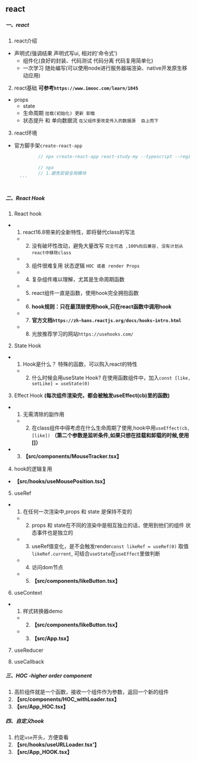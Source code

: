 
## react
##### 一、react
 1. react介绍
   - 声明式(强调结果 声明式写ui, 相对的'命令式')
	 - 组件化(良好的封装、代码测试 代码分离 代码复用简单化)
	 - 一次学习 随处编写(可以使用node进行服务器端渲染、native开发原生移动应用)

 2. react基础
   **可参考`https://www.imooc.com/learn/1045`**
   - props
	 - state
	 - 生命周期
	   `挂载(初始化) 更新 卸载`
	 - 状态提升 和 单向数据流
	   `在父组件里改变传入的数据源  自上而下`

 3. react环境
   - 官方脚手架`create-react-app`
	   ```js
				// npx create-react-app react-study-my --typescript --registry=https://registry.npm.taobao.org
				
				// npx
				// 1.避免安装全局模块
		 ```
    
 
##### 二、React Hook
 1. React hook
   - 1. react16.8带来的全新特性，即将替代class的写法
	 - 2. 没有破坏性改动，避免大量改写
	   `完全可选 ,100%向后兼容, 没有计划从react中移除class`
	 - 3. 组件很难复用 状态逻辑
	   `HOC 或者 render Props`
	 - 4. 复杂组件难以理解，尤其是生命周期函数
	 - 5. react组件一直是函数，使用hook完全拥抱函数
	 - 6. **hook规则：只在最顶层使用hook,只在react函数中调用hook**
	 - 7. **官方文档`https://zh-hans.reactjs.org/docs/hooks-intro.html`**
	 - 8. 光放推荐学习的网站`https://usehooks.com/`

 2. State Hook
   - 1. Hook是什么？
	   特殊的函数，可以购入react的特性
	 - 2. 什么时候会用useState Hook?
	   在使用函数组件中，加入`const [like, setLike] = useState(0)`

 3. Effect Hook **(每次组件渲染完，都会被触发useEffect(cb)里的函数)**
   - 1. 无需清除的副作用
	 - 2. 在class组件中得考虑在什么生命周期了使用,hook中用`useEffect(cb,[like])`
	      **（第二个参数是监听条件,如果只想在挂载和卸载的时候,使用[]）**
   - 3. **【src/components/MouseTracker.tsx】**

 4. hook的逻辑复用
   - **【src/hooks/useMousePosition.tsx】**
 
 5. useRef
   - 1. 在任何一次渲染中,props 和 state 是保持不变的
	 - 2. props 和 state在不同的渲染中是相互独立的话，使用到他们的组件 状态事件也是独立的
	 - 3. useRef值变化，是不会触发render`const likeRef = useRef(0)` 取值`likeRef.current`, 可结合`useState`在`useEffect`里做判断
	 - 4. 访问dom节点
	 - 5. **【src/components/likeButton.tsx】**

 6. useContext
   - 1. 样式转换器demo
	 - 2. **【src/components/likeButton.tsx】**
	 - 3. **【src/App.tsx】**

 7. useReducer

 8. useCallback

##### 三、HOC -higher order component
 1. 高阶组件就是一个函数，接收一个组件作为参数，返回一个新的组件
 2. **【src/components/HOC_withLoader.tsx】**
 3. **【src/App_HOC.tsx】**

##### 四、自定义hook
 1. 约定`use`开头，方便查看
 2. **【src/hooks/useURLLoader.tsx'】**
 3. **【src/App_HOOK.tsx】**

